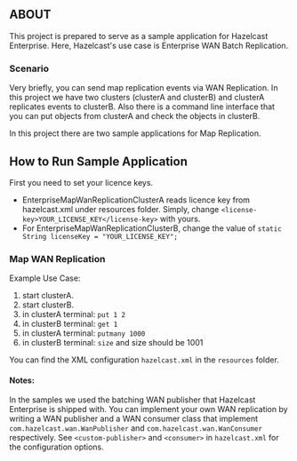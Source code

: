 ## ABOUT
This project is prepared to serve as a sample application for Hazelcast Enterprise.
Here, Hazelcast's use case is Enterprise WAN Batch Replication. 
 
### Scenario
Very briefly, you can send map replication events via WAN Replication.
In this project we have two clusters (clusterA and clusterB) and clusterA replicates events to
clusterB. Also there is a command line interface that you can put objects from clusterA and check the objects in clusterB.

In this project there are two sample applications for Map Replication.

## How to Run Sample Application
First you need to set your licence keys.

- EnterpriseMapWanReplicationClusterA reads licence key from hazelcast.xml under resources folder. Simply, change `<license-key>YOUR_LICENSE_KEY</license-key>` with yours. 
- For EnterpriseMapWanReplicationClusterB, change the value of `static String licenseKey = "YOUR_LICENSE_KEY";`

### Map WAN Replication

Example Use Case:  

1) start clusterA.
2) start clusterB.  
3) in clusterA terminal: `put 1 2`
4) in clusterB terminal: `get 1`
5) in clusterA terminal: `putmany 1000`
6) in clusterB terminal: `size` and size should be 1001

You can find the XML configuration `hazelcast.xml` in the `resources` folder.

#### Notes:
In the samples we used the batching WAN publisher that Hazelcast Enterprise is shipped with.
You can implement your own WAN replication by writing a WAN publisher and a WAN consumer class that implement `com.hazelcast.wan.WanPublisher` and `com.hazelcast.wan.WanConsumer` 
respectively. See `<custom-publisher>` and `<consumer>` in `hazelcast.xml` for the configuration options.
